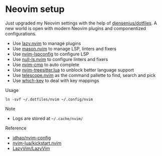 # Neovim setup

Just upgraded my Neovim settings with the help of [djensenius/dotfiles](https://github.com/djensenius/dotfiles).
A new world is open with modern Neovim plugins and componentized configurations. 

* Use [lazy.nvim](https://github.com/folke/lazy.nvim) to manage plugins
* Use [mason.nvim](https://github.com/williamboman/mason.nvim) to manage LSP, linters and fixers
* Use [nvim-lspconfig](https://github.com/neovim/nvim-lspconfig) to configure LSP
* Use [null-ls.nvim](https://github.com/jose-elias-alvarez/null-ls.nvim) to configure linters and fixers
* Use [nvim-cmp](https://github.com/hrsh7th/nvim-cmp) to auto complete
* Use [nvim-treesitter.lua](nvim-treesitter) to unblock better language support
* Use [telescope.nvim](https://github.com/nvim-telescope/telescope.nvim) as the command pallette to find, search and pick
* Use [which-key](https://github.com/folke/which-key.nvim) to deal with key mappings

Usage

```
ln -svf ~/.dotfiles/nvim ~/.config/nvim
```

Note

* Logs are stored at `~/.cache/nvim/`


Reference

* [jdhao/nvim-config](https://github.com/jdhao/nvim-config)
* [nvim-lua/kickstart.nvim](https://github.com/nvim-lua/kickstart.nvim)
* [LazyVim/LazyVim](https://github.com/LazyVim/LazyVim)
